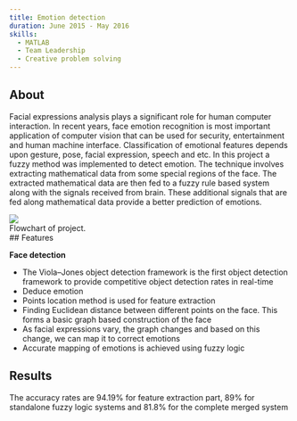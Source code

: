```yaml
---
title: Emotion detection
duration: June 2015 - May 2016
skills: 
  - MATLAB
  - Team Leadership
  - Creative problem solving
---
```


## About

Facial expressions analysis plays a significant role for human computer interaction. In recent years, face emotion recognition is most important application of computer vision that can be used for security, entertainment and human machine interface. Classification of emotional features depends upon gesture, pose, facial expression, speech and etc. In this project a fuzzy method was implemented to detect emotion.
The technique involves extracting mathematical data from some special regions of the face. The extracted mathematical data are then fed to a fuzzy rule based system along with the signals received from brain. These additional signals that are fed along mathematical data provide a  better prediction of emotions.

<div class="card mb-3">
    <img class="card-img-top" src = "/theme/img/emotiondetection.png"/>
    <div class="card-body bg-light">
        <div class="card-text">Flowchart of project.</div>
    </div>
</div>
## Features

<b>Face detection</b>
<ul>
<li>The Viola–Jones object detection framework is the first object detection framework to provide competitive object detection rates in real-time</li>
<li>Deduce emotion</li>
<li>Points location method is used for feature extraction</li>
<li>Finding Euclidean distance  between different points on the face. This forms a basic graph based construction of the face</li>
<li>As facial expressions vary, the graph changes and based on this change, we can map it to correct emotions</li>
<li>Accurate mapping of emotions is achieved using fuzzy logic</li>
</ul>

## Results
The accuracy rates are 94.19% for feature extraction part, 89% for standalone fuzzy logic systems and 81.8% for the
complete merged system